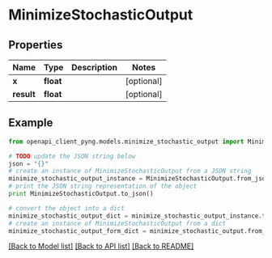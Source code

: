 # MinimizeStochasticOutput


## Properties
Name | Type | Description | Notes
------------ | ------------- | ------------- | -------------
**x** | **float** |  | [optional] 
**result** | **float** |  | [optional] 

## Example

```python
from openapi_client_pyng.models.minimize_stochastic_output import MinimizeStochasticOutput

# TODO update the JSON string below
json = "{}"
# create an instance of MinimizeStochasticOutput from a JSON string
minimize_stochastic_output_instance = MinimizeStochasticOutput.from_json(json)
# print the JSON string representation of the object
print MinimizeStochasticOutput.to_json()

# convert the object into a dict
minimize_stochastic_output_dict = minimize_stochastic_output_instance.to_dict()
# create an instance of MinimizeStochasticOutput from a dict
minimize_stochastic_output_form_dict = minimize_stochastic_output.from_dict(minimize_stochastic_output_dict)
```
[[Back to Model list]](../README.md#documentation-for-models) [[Back to API list]](../README.md#documentation-for-api-endpoints) [[Back to README]](../README.md)


